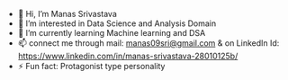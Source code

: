 - 👋 Hi, I’m Manas Srivastava
- 👀 I’m interested in Data Science and Analysis Domain
- 🌱 I’m currently learning Machine learning and DSA 
- 📫 connect me through mail: manas09sri@gmail.com & on LinkedIn Id: https://www.linkedin.com/in/manas-srivastava-28010125b/
- ⚡ Fun fact: Protagonist type personality 

<!---
manas0540/manas0540 is a ✨ special ✨ repository because its `README.md` (this file) appears on your GitHub profile.
You can click the Preview link to take a look at your changes.
--->
